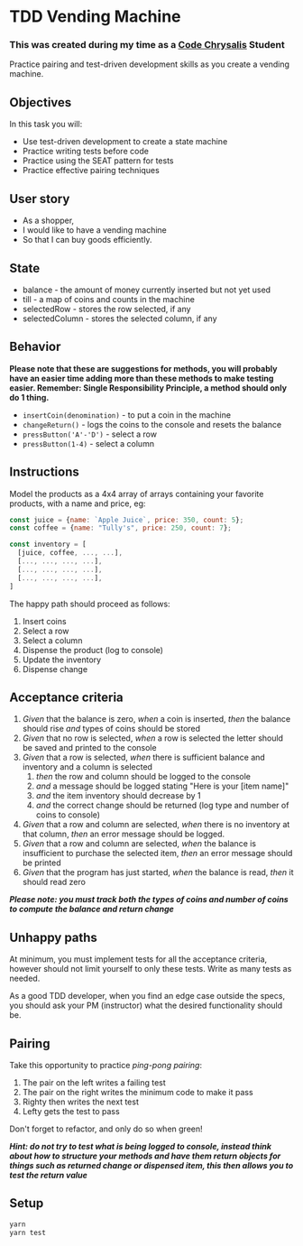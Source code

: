 # TDD Vending Machine
### This was created during my time as a [Code Chrysalis](https://codechrysalis.io) Student

Practice pairing and test-driven development skills as you create a vending machine.

## Objectives

In this task you will:

* Use test-driven development to create a state machine
* Practice writing tests before code
* Practice using the SEAT pattern for tests
* Practice effective pairing techniques

## User story

* As a shopper,
* I would like to have a vending machine
* So that I can buy goods efficiently.

## State

* balance - the amount of money currently inserted but not yet used
* till - a map of coins and counts in the machine
* selectedRow - stores the row selected, if any
* selectedColumn - stores the selected column, if any

## Behavior

**Please note that these are suggestions for methods, you will probably have an easier time adding more than these methods to make testing easier. Remember: Single Responsibility Principle, a method should only do 1 thing.**

* `insertCoin(denomination)` - to put a coin in the machine
* `changeReturn()` - logs the coins to the console and resets the balance
* `pressButton('A'-'D')` - select a row
* `pressButton(1-4)` - select a column

## Instructions

Model the products as a 4x4 array of arrays containing your favorite products, with a name and price, eg:

```JavaScript
const juice = {name: `Apple Juice`, price: 350, count: 5};
const coffee = {name: "Tully's", price: 250, count: 7};

const inventory = [
  [juice, coffee, ..., ...],
  [..., ..., ..., ...],
  [..., ..., ..., ...],
  [..., ..., ..., ...],
]
```

The happy path should proceed as follows:

1.  Insert coins
1.  Select a row
1.  Select a column
1.  Dispense the product (log to console)
1.  Update the inventory
1.  Dispense change

## Acceptance criteria

1.  _Given_ that the balance is zero, _when_ a coin is inserted, _then_ the balance should rise _and_ types of coins should be stored
1.  _Given_ that no row is selected, _when_ a row is selected the letter should be saved and printed to the console
1.  _Given_ that a row is selected, _when_ there is sufficient balance and inventory and a column is selected
    1.  _then_ the row and column should be logged to the console
    1.  _and_ a message should be logged stating "Here is your [item name]"
    1.  _and_ the item inventory should decrease by 1
    1.  _and_ the correct change should be returned (log type and number of coins to console)
1.  _Given_ that a row and column are selected, _when_ there is no inventory at that column, _then_ an error message should be logged.
1.  _Given_ that a row and column are selected, _when_ the balance is insufficient to purchase the selected item, _then_ an error message should be printed
1.  _Given_ that the program has just started, _when_ the balance is read, _then_ it should read zero

**_Please note: you must track both the types of coins and number of coins to compute the balance and return change_**

## Unhappy paths

At minimum, you must implement tests for all the acceptance criteria, however should not limit yourself to only these tests. Write as many tests as needed.

As a good TDD developer, when you find an edge case outside the specs, you should ask your PM (instructor) what the desired functionality should be.

## Pairing

Take this opportunity to practice _ping-pong pairing_:

1.  The pair on the left writes a failing test
1.  The pair on the right writes the minimum code to make it pass
1.  Righty then writes the next test
1.  Lefty gets the test to pass

Don't forget to refactor, and only do so when green!

**_Hint: do not try to test what is being logged to console, instead think about how to structure your methods and have them return objects for things such as returned change or dispensed item, this then allows you to test the return value_**

## Setup

```bash
yarn
yarn test
```
